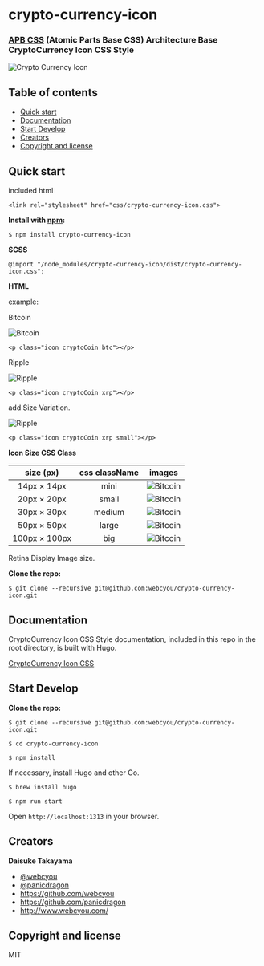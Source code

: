 # crypto-currency-icon 

### [APB CSS](http://apbcss.com/) (Atomic Parts Base CSS) Architecture Base CryptoCurrency Icon CSS Style


![Crypto Currency Icon](https://webcyou.github.io/crypto-currency-icon/images/design_ss.png)


## Table of contents

* [Quick start](#quick-start)
* [Documentation](#documentation)
* [Start Develop](#start-develop)
* [Creators](#creators)
* [Copyright and license](#copyright-and-license)

## Quick start

included html
```$xslt
<link rel="stylesheet" href="css/crypto-currency-icon.css">
```

**Install with [npm](https://www.npmjs.com):**
```$xslt
$ npm install crypto-currency-icon
```
**SCSS**
```$xslt
@import "/node_modules/crypto-currency-icon/dist/crypto-currency-icon.css";
```

**HTML**

example:

Bitcoin

![Bitcoin](https://webcyou.github.io/crypto-currency-icon/images/bitcoin_30.png)


```$xslt
<p class="icon cryptoCoin btc"></p>
```

Ripple

![Ripple](https://webcyou.github.io/crypto-currency-icon/images/ripple_30.png)

```$xslt
<p class="icon cryptoCoin xrp"></p>
```

add Size Variation.

![Ripple](https://webcyou.github.io/crypto-currency-icon/images/ripple_20.png)

```$xslt
<p class="icon cryptoCoin xrp small"></p>
```


**Icon Size CSS Class**

| size (px)     | css className |  images  |
|:-------------:|:-------------:|:--------:|
| 14px × 14px   | mini          | ![Bitcoin](https://webcyou.github.io/crypto-currency-icon/images/bitcoin_14.png) |
| 20px × 20px   | small         | ![Bitcoin](https://webcyou.github.io/crypto-currency-icon/images/bitcoin_20.png) |
| 30px × 30px   | medium        | ![Bitcoin](https://webcyou.github.io/crypto-currency-icon/images/bitcoin_30.png) |
| 50px × 50px   | large         | ![Bitcoin](https://webcyou.github.io/crypto-currency-icon/images/bitcoin_50.png) |
| 100px × 100px | big           | ![Bitcoin](https://webcyou.github.io/crypto-currency-icon/images/bitcoin_100.png) |

Retina Display Image size.

**Clone the repo:**

```$xslt
$ git clone --recursive git@github.com:webcyou/crypto-currency-icon.git
```


## Documentation

CryptoCurrency Icon CSS Style documentation, included in this repo in the root directory, is built with Hugo.


[CryptoCurrency Icon CSS](https://webcyou.github.io/crypto-currency-icon/)


## Start Develop


**Clone the repo:**

```$xslt
$ git clone --recursive git@github.com:webcyou/crypto-currency-icon.git
```

```$xslt
$ cd crypto-currency-icon
```

```$xslt
$ npm install
```

If necessary, install Hugo and other Go.

```$xslt
$ brew install hugo
```


```$xslt
$ npm run start
```

Open `http://localhost:1313` in your browser.


## Creators

**Daisuke Takayama**
* [@webcyou](https://twitter.com/webcyou)
* [@panicdragon](https://twitter.com/panicdragon)
* <https://github.com/webcyou>
* <https://github.com/panicdragon>
* <http://www.webcyou.com/>


## Copyright and license

MIT

